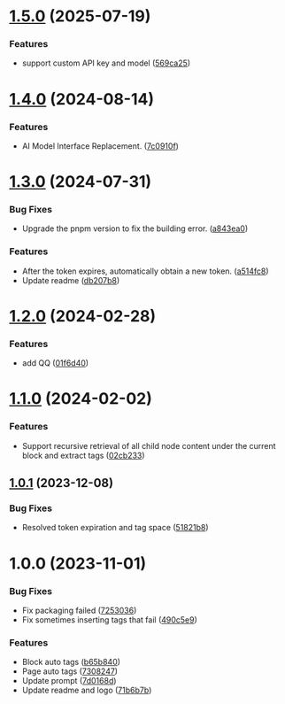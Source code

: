 # [1.5.0](https://github.com/b-yp/logseq-ai-auto-tags/compare/v1.4.0...v1.5.0) (2025-07-19)


### Features

* support custom API key and model ([569ca25](https://github.com/b-yp/logseq-ai-auto-tags/commit/569ca257b02e9ab739612bd77252413ce3bbd6fb))

# [1.4.0](https://github.com/b-yp/logseq-ai-auto-tags/compare/v1.3.0...v1.4.0) (2024-08-14)


### Features

* AI Model Interface Replacement. ([7c0910f](https://github.com/b-yp/logseq-ai-auto-tags/commit/7c0910f2c77e21298c3c030e162724b6a88f2111))

# [1.3.0](https://github.com/b-yp/logseq-ai-auto-tags/compare/v1.2.0...v1.3.0) (2024-07-31)


### Bug Fixes

* Upgrade the pnpm version to fix the building error. ([a843ea0](https://github.com/b-yp/logseq-ai-auto-tags/commit/a843ea0b56df79fa4f00238f7937d6d714cdf817))


### Features

* After the token expires, automatically obtain a new token. ([a514fc8](https://github.com/b-yp/logseq-ai-auto-tags/commit/a514fc8dfb6fdffde5d16311bf164a20cb8dfb15))
* Update readme ([db207b8](https://github.com/b-yp/logseq-ai-auto-tags/commit/db207b8c5ebfa6ec464cf8cffcdda1f51b001c58))

# [1.2.0](https://github.com/b-yp/logseq-ai-auto-tags/compare/v1.1.0...v1.2.0) (2024-02-28)


### Features

* add QQ ([01f6d40](https://github.com/b-yp/logseq-ai-auto-tags/commit/01f6d4082e97b4a211401ccdfe743db90fcd9da9))

# [1.1.0](https://github.com/b-yp/logseq-ai-auto-tags/compare/v1.0.1...v1.1.0) (2024-02-02)


### Features

* Support recursive retrieval of all child node content under the current block and extract tags ([02cb233](https://github.com/b-yp/logseq-ai-auto-tags/commit/02cb2330b272d2429e8b56587b6eb8c511bfd0bd))

## [1.0.1](https://github.com/b-yp/logseq-ai-auto-tags/compare/v1.0.0...v1.0.1) (2023-12-08)


### Bug Fixes

* Resolved token expiration and tag space ([51821b8](https://github.com/b-yp/logseq-ai-auto-tags/commit/51821b8e59ae75cf10ed4299d283208ebd45eee6))

# 1.0.0 (2023-11-01)


### Bug Fixes

* Fix packaging failed ([7253036](https://github.com/b-yp/logseq-ai-auto-tags/commit/72530365b18d7c107cc7c73867f12b1782df1d84))
* Fix sometimes inserting tags that fail ([490c5e9](https://github.com/b-yp/logseq-ai-auto-tags/commit/490c5e96e77ca60067d5e7ca00f472e99ef4c5d1))


### Features

* Block auto tags ([b65b840](https://github.com/b-yp/logseq-ai-auto-tags/commit/b65b84002035f02fa53ed3b27c13705ea70f61e8))
* Page auto tags ([7308247](https://github.com/b-yp/logseq-ai-auto-tags/commit/73082478585987ea9f302e4427c19e68727f5f9d))
* Update prompt ([7d0168d](https://github.com/b-yp/logseq-ai-auto-tags/commit/7d0168d125a15441d924879c73d8d8939745225d))
* Update readme and logo ([71b6b7b](https://github.com/b-yp/logseq-ai-auto-tags/commit/71b6b7b4b8d871bb19023f467ee396061046e1fa))
